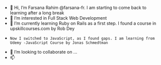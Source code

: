 - 👋 Hi, I’m Farsana Rahim @farsana-fr. I am starting to come back to learning after a long break
- 👀 I’m interested in Full Stack Web Development
- 🌱 I’m currently learning Ruby on Rails as a first step. I found a course in upskillcourses.com by Rob Dey
-     Now I switched to JavaScript, as I found gaps. I am learning from Udemy -JavaScript Course by Jonas Schmedtman
- 💞️ I’m looking to collaborate on ...
- 📫 

<!---
farsana-fr/farsana-fr is a ✨ special ✨ repository because its `README.md` (this file) appears on your GitHub profile.
You can click the Preview link to take a look at your changes.
--->

